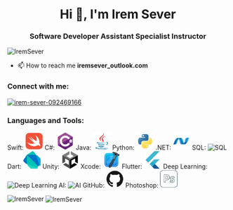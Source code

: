 <h1 align="center">Hi 👋, I'm Irem Sever</h1>
<h3 align="center"> Software Developer Assistant Specialist Instructor</h3>

<p align="left"> <img src="https://komarev.com/ghpvc/?username=IremSever&label=Profile%20views&color=0e75b6&style=flat" alt="IremSever" /> </p>

- 📫 How to reach me **iremsever_outlook.com**

<h3 align="left">Connect with me:</h3>
<p align="left">

<a href="https://linkedin.com/in/irem-sever-092469166/" target="blank"><img align="center" src="https://raw.githubusercontent.com/rahuldkjain/github-profile-readme-generator/master/src/images/icons/Social/linked-in-alt.svg" alt="irem-sever-092469166" height="30" width="40" /></a>

</p>

<h3 align="left">Languages and Tools:</h3>
Swift: <img src="https://raw.githubusercontent.com/devicons/devicon/master/icons/swift/swift-original.svg" alt="Swift" width="40" height="40"/>
C#: <img src="https://raw.githubusercontent.com/devicons/devicon/master/icons/csharp/csharp-original.svg" alt="C#" width="40" height="40"/>
Java: <img src="https://raw.githubusercontent.com/devicons/devicon/master/icons/java/java-original.svg" alt="Java" width="40" height="40"/>
Python: <img src="https://raw.githubusercontent.com/devicons/devicon/master/icons/python/python-original.svg" alt="Python" width="40" height="40"/>
.NET: <img src="https://raw.githubusercontent.com/devicons/devicon/master/icons/dot-net/dot-net-original.svg" alt=".NET" width="40" height="40"/>
SQL: <img src="https://www.svgrepo.com/show/303229/microsoft-sql-server-logo.svg" alt="SQL" width="40" height="40"/>
Dart: <img src="https://raw.githubusercontent.com/devicons/devicon/master/icons/dart/dart-original.svg" alt="Dart" width="40" height="40"/>
Unity: <img src="https://raw.githubusercontent.com/devicons/devicon/master/icons/unity/unity-original.svg" alt="Unity" width="40" height="40"/>
Xcode: <img src="https://raw.githubusercontent.com/devicons/devicon/master/icons/xcode/xcode-original.svg" alt="Xcode" width="40" height="40"/>
Flutter: <img src="https://raw.githubusercontent.com/devicons/devicon/master/icons/flutter/flutter-original.svg" alt="Flutter" width="40" height="40"/>
Deep Learning: <img src="https://raw.githubusercontent.com/devicons/devicon/master/icons/deeplearning/deeplearning-original.svg" alt="Deep Learning" width="40" height="40"/>
AI: <img src="https://raw.githubusercontent.com/devicons/devicon/master/icons/artificialintelligence/artificialintelligence-original.svg" alt="AI" width="40" height="40"/>
GitHub: <img src="https://raw.githubusercontent.com/devicons/devicon/master/icons/github/github-original.svg" alt="GitHub" width="40" height="40"/>
Photoshop: <img src="https://raw.githubusercontent.com/devicons/devicon/master/icons/photoshop/photoshop-line.svg" alt="Photoshop" width="40" height="40"/>


<p><img align="left" src="https://github-readme-stats.vercel.app/api/top-langs?username=IremSever&show_icons=true&locale=en&layout=compact" alt="IremSever" /></p>

<p>&nbsp;<img align="center" src="https://github-readme-stats.vercel.app/api?username=IremSever&show_icons=true&locale=en" alt="IremSever" /></p>
<br/>
